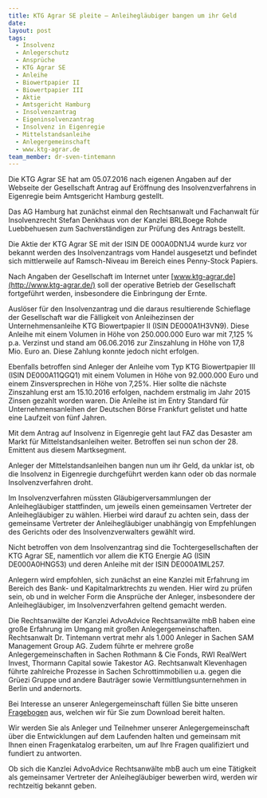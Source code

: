 ```yaml
---
title: KTG Agrar SE pleite – Anleihegläubiger bangen um ihr Geld
date:
layout: post
tags:
  - Insolvenz
  - Anlegerschutz
  - Ansprüche
  - KTG Agrar SE
  - Anleihe
  - Biowertpapier II
  - Biowertpapier III
  - Aktie
  - Amtsgericht Hamburg
  - Insolvenzantrag
  - Eigeninsolvenzantrag
  - Insolvenz in Eigenregie
  - Mittelstandsanleihe
  - Anlegergemeinschaft
  - www.ktg-agrar.de
team_member: dr-sven-tintemann
---
```



Die KTG Agrar SE hat am 05.07.2016 nach eigenen Angaben auf der Webseite der Gesellschaft Antrag auf Eröffnung des Insolvenzverfahrens in Eigenregie beim Amtsgericht Hamburg gestellt.

Das AG Hamburg hat zunächst einmal den Rechtsanwalt und Fachanwalt für Insolvenzrecht Stefan Denkhaus von der Kanzlei BRLBoege Rohde Luebbehuesen zum Sachverständigen zur Prüfung des Antrags bestellt.

Die Aktie der KTG Agrar SE mit der ISIN DE 000A0DN1J4 wurde kurz vor bekannt werden des Insolvenzantrags vom Handel ausgesetzt und befindet sich mittlerweile auf Ramsch-Niveau im Bereich eines Penny-Stock Papiers.

Nach Angaben der Gesellschaft im Internet unter [www.ktg-agrar.de](http://www.ktg-agrar.de/) soll der operative Betrieb der Gesellschaft fortgeführt werden, insbesondere die Einbringung der Ernte.

Auslöser für den Insolvenzantrag und die daraus resultierende Schieflage der Gesellschaft war die Fälligkeit von Anleihezinsen der Unternehmensanleihe KTG Biowertpapier II (ISIN DE000A1H3VN9). Diese Anleihe mit einem Volumen in Höhe von 250.000.000 Euro war mit 7,125 % p.a. Verzinst und stand am 06.06.2016 zur Zinszahlung in Höhe von 17,8 Mio. Euro an. Diese Zahlung konnte jedoch nicht erfolgen.

Ebenfalls betroffen sind Anleger der Anleihe vom Typ KTG Biowertpapier III (ISIN DE000A11QGQ1) mit einem Volumen in Höhe von 92.000.000 Euro und einem Zinsversprechen in Höhe von 7,25%. Hier sollte die nächste Zinszahlung erst am 15.10.2016 erfolgen, nachdem erstmalig im Jahr 2015 Zinsen gezahlt worden waren. Die Anleihe ist im Entry Standard für Unternehmensanleihen der Deutschen Börse Frankfurt gelistet und hatte eine Laufzeit von fünf Jahren.

Mit dem Antrag auf Insolvenz in Eigenregie geht laut FAZ das Desaster am Markt für Mittelstandsanleihen weiter. Betroffen sei nun schon der 28. Emittent aus diesem Martksegment.

Anleger der Mittelstandsanleihen bangen nun um ihr Geld, da unklar ist, ob die Insolvenz in Eigenregie durchgeführt werden kann oder ob das normale Insolvenzverfahren droht.

Im Insolvenzverfahren müssten Gläubigerversammlungen der Anleihegläubiger stattfinden, um jeweils einen gemeinsamen Vertreter der Anleihegläubiger zu wählen. Hierbei wird darauf zu achten sein, dass der gemeinsame Vertreter der Anleihegläubiger unabhängig von Empfehlungen des Gerichts oder des Insolvenzverwalters gewählt wird.

Nicht betroffen von dem Insolvenzantrag sind die Tochtergesellschaften der KTG Agrar SE, namentlich vor allem die KTG Energie AG (ISIN DE000A0HNG53) und deren Anleihe mit der ISIN DE000A1ML257.

Anlegern wird empfohlen, sich zunächst an eine Kanzlei mit Erfahrung im Bereich des Bank- und Kapitalmarktrechts zu wenden. Hier wird zu prüfen sein, ob und in welcher Form die Ansprüche der Anleger, insbesondere der Anleihegläubiger, im Insolvenzverfahren geltend gemacht werden.

Die Rechtsanwälte der Kanzlei AdvoAdvice Rechtsanwälte mbB haben eine große Erfahrung im Umgang mit großen Anlegergemeinschaften. Rechtsanwalt Dr. Tintemann vertrat mehr als 1.000 Anleger in Sachen SAM Management Group AG. Zudem führte er mehrere große Anlegergemeinschaften in Sachen Rothmann & Cie Fonds, RWI RealWert Invest, Thormann Capital sowie Takestor AG. Rechtsanwalt Klevenhagen führte zahlreiche Prozesse in Sachen Schrottimmobilien u.a. gegen die Grüezi Gruppe und andere Bauträger sowie Vermittlungsunternehmen in Berlin und andernorts.

Bei Interesse an unserer Anlegergemeinschaft füllen Sie bitte unseren [Fragebogen](/uploads/dokumente/Fragebogen_KTG_Agrar_SE.pdf "Fragebogen KTG Agrar SE") aus, welchen wir für Sie zum Download bereit halten.

Wir werden Sie als Anleger und Teilnehmer unserer Anlegergemeinschaft über die Entwicklungen auf dem Laufenden halten und gemeinsam mit Ihnen einen Fragenkatalog erarbeiten, um auf Ihre Fragen qualifiziert und fundiert zu antworten.

Ob sich die Kanzlei AdvoAdvice Rechtsanwälte mbB auch um eine Tätigkeit als gemeinsamer Vertreter der Anleihegläubiger bewerben wird, werden wir rechtzeitig bekannt geben.
